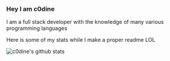 ### Hey I am c0dine

I am a full stack developer with the knowledge of many various programming languages

Here is some of my stats while I make a proper readme LOL

![c0dine's github stats](https://github-profile-stats.vercel.app/api?username=c0dine&count_private=true&&theme=algolia&show_icons=true&show_owner)

<!--
**c0dine/c0dine** is a ✨ _special_ ✨ repository because its `README.md` (this file) appears on your GitHub profile.

Here are some ideas to get you started:

- 🔭 I’m currently working on ...
- 🌱 I’m currently learning ...
- 👯 I’m looking to collaborate on ...
- 🤔 I’m looking for help with ...
- 💬 Ask me about ...
- 📫 How to reach me: ...
- 😄 Pronouns: ...
- ⚡ Fun fact: ...
-->
